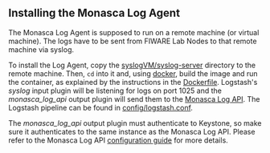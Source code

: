 ## Installing the Monasca Log Agent
The Monasca Log Agent is supposed to run on a remote machine (or virtual machine). The logs have to be sent from FIWARE Lab Nodes to that remote machine via syslog.

To install the Log Agent, copy the [syslogVM/syslog-server](../../syslogVM/syslog-server) directory to the remote machine. Then, `cd` into it and, using [docker][1], build the image and run the container, as explained by the instructions in the [Dockerfile](../../syslogVM/syslog-server/Dockerfile). Logstash's _syslog_ input plugin will be listening for logs on port 1025 and the *monasca_log_api* output plugin will send them to the [Monasca Log API](monasca-log-api.md). The Logstash pipeline can be found in [config/logstash.conf](../../syslogVM/syslog-server/config/logstash.conf).

The *monasca_log_api* output plugin must authenticate to Keystone, so make sure it authenticates to the same instance as the Monasca Log API. Please refer to the Monasca Log API [configuration guide](monasca-log-api.md) for more details.

[1]:https://www.docker.com/
